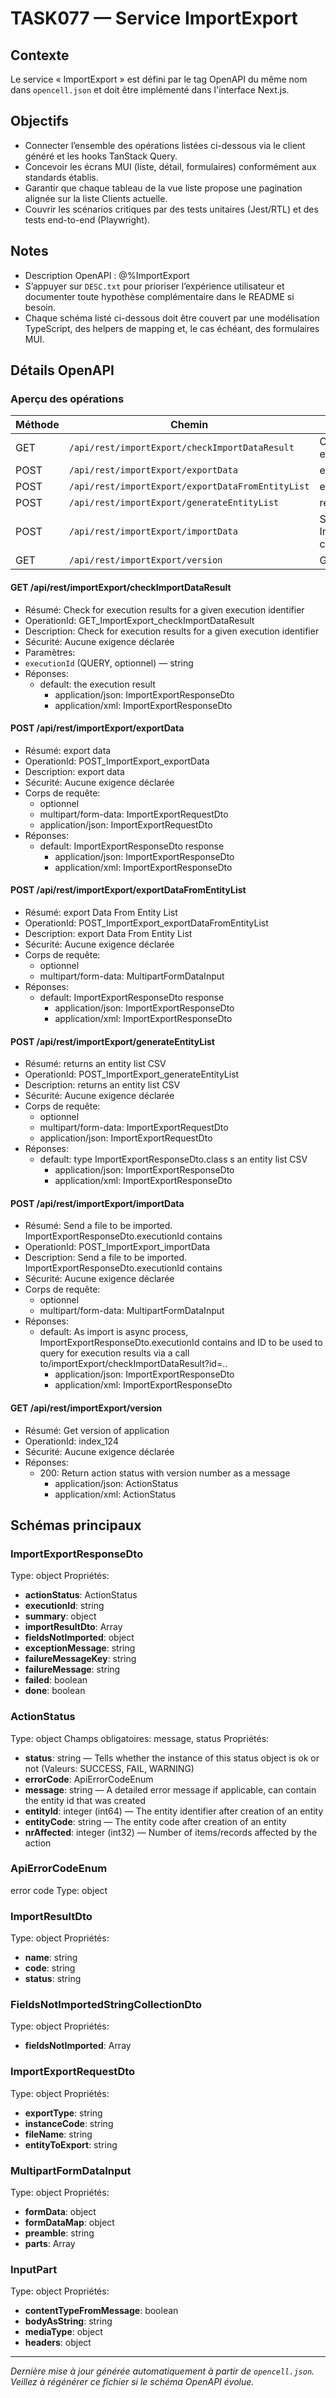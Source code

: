 # TASK077 — Service ImportExport

## Contexte
Le service « ImportExport » est défini par le tag OpenAPI du même nom dans `opencell.json` et doit être implémenté dans l'interface Next.js.

## Objectifs
- Connecter l’ensemble des opérations listées ci-dessous via le client généré et les hooks TanStack Query.
- Concevoir les écrans MUI (liste, détail, formulaires) conformément aux standards établis.
- Garantir que chaque tableau de la vue liste propose une pagination alignée sur la liste Clients actuelle.
- Couvrir les scénarios critiques par des tests unitaires (Jest/RTL) et des tests end-to-end (Playwright).

## Notes
- Description OpenAPI : @%ImportExport
- S’appuyer sur `DESC.txt` pour prioriser l’expérience utilisateur et documenter toute hypothèse complémentaire dans le README si besoin.
- Chaque schéma listé ci-dessous doit être couvert par une modélisation TypeScript, des helpers de mapping et, le cas échéant, des formulaires MUI.

## Détails OpenAPI

### Aperçu des opérations

| Méthode | Chemin | Résumé | OperationId |
| --- | --- | --- | --- |
| GET | `/api/rest/importExport/checkImportDataResult` |  Check for execution results for a given execution identifier   |     GET_ImportExport_checkImportDataResult |
| POST | `/api/rest/importExport/exportData` |  export data   |     POST_ImportExport_exportData |
| POST | `/api/rest/importExport/exportDataFromEntityList` |  export Data From Entity List   |     POST_ImportExport_exportDataFromEntityList |
| POST | `/api/rest/importExport/generateEntityList` |  returns an entity list CSV  |     POST_ImportExport_generateEntityList |
| POST | `/api/rest/importExport/importData` |  Send a file to be imported. ImportExportResponseDto.executionId contains   |     POST_ImportExport_importData |
| GET | `/api/rest/importExport/version` | Get version of application | index_124 |

#### GET /api/rest/importExport/checkImportDataResult

- Résumé:  Check for execution results for a given execution identifier  
- OperationId:     GET_ImportExport_checkImportDataResult
- Description: Check for execution results for a given execution identifier
- Sécurité: Aucune exigence déclarée
- Paramètres:
- `executionId` (QUERY, optionnel) — string
- Réponses:
  - default: the execution result
    - application/json: ImportExportResponseDto
    - application/xml: ImportExportResponseDto

#### POST /api/rest/importExport/exportData

- Résumé:  export data  
- OperationId:     POST_ImportExport_exportData
- Description: export data
- Sécurité: Aucune exigence déclarée
- Corps de requête:
  - optionnel
  - multipart/form-data: ImportExportRequestDto
  - application/json: ImportExportRequestDto
- Réponses:
  - default: ImportExportResponseDto response
    - application/json: ImportExportResponseDto
    - application/xml: ImportExportResponseDto

#### POST /api/rest/importExport/exportDataFromEntityList

- Résumé:  export Data From Entity List  
- OperationId:     POST_ImportExport_exportDataFromEntityList
- Description: export Data From Entity List
- Sécurité: Aucune exigence déclarée
- Corps de requête:
  - optionnel
  - multipart/form-data: MultipartFormDataInput
- Réponses:
  - default: ImportExportResponseDto response
    - application/json: ImportExportResponseDto
    - application/xml: ImportExportResponseDto

#### POST /api/rest/importExport/generateEntityList

- Résumé:  returns an entity list CSV 
- OperationId:     POST_ImportExport_generateEntityList
- Description: returns an entity list CSV
- Sécurité: Aucune exigence déclarée
- Corps de requête:
  - optionnel
  - multipart/form-data: ImportExportRequestDto
  - application/json: ImportExportRequestDto
- Réponses:
  - default: type ImportExportResponseDto.class s an entity list CSV
    - application/json: ImportExportResponseDto
    - application/xml: ImportExportResponseDto

#### POST /api/rest/importExport/importData

- Résumé:  Send a file to be imported. ImportExportResponseDto.executionId contains  
- OperationId:     POST_ImportExport_importData
- Description: Send a file to be imported. ImportExportResponseDto.executionId contains
- Sécurité: Aucune exigence déclarée
- Corps de requête:
  - optionnel
  - multipart/form-data: MultipartFormDataInput
- Réponses:
  - default: As import is async process, ImportExportResponseDto.executionId contains and ID to be used to query for execution results via a call to/importExport/checkImportDataResult?id=..
    - application/json: ImportExportResponseDto
    - application/xml: ImportExportResponseDto

#### GET /api/rest/importExport/version

- Résumé: Get version of application
- OperationId: index_124
- Sécurité: Aucune exigence déclarée
- Réponses:
  - 200: Return action status with version number as a message
    - application/json: ActionStatus
    - application/xml: ActionStatus

## Schémas principaux

### ImportExportResponseDto
Type: object
Propriétés:
- **actionStatus**: ActionStatus
- **executionId**: string
- **summary**: object
- **importResultDto**: Array<ImportResultDto>
- **fieldsNotImported**: object
- **exceptionMessage**: string
- **failureMessageKey**: string
- **failureMessage**: string
- **failed**: boolean
- **done**: boolean

### ActionStatus
Type: object
Champs obligatoires: message, status
Propriétés:
- **status**: string — Tells whether the instance of this status object is ok or not (Valeurs: SUCCESS, FAIL, WARNING)
- **errorCode**: ApiErrorCodeEnum
- **message**: string — A detailed error message if applicable, can contain the entity id that was created
- **entityId**: integer (int64) — The entity identifier after creation of an entity
- **entityCode**: string — The entity code after creation of an entity
- **nrAffected**: integer (int32) — Number of items/records affected by the action

### ApiErrorCodeEnum
error code
Type: object

### ImportResultDto
Type: object
Propriétés:
- **name**: string
- **code**: string
- **status**: string

### FieldsNotImportedStringCollectionDto
Type: object
Propriétés:
- **fieldsNotImported**: Array<string>

### ImportExportRequestDto
Type: object
Propriétés:
- **exportType**: string
- **instanceCode**: string
- **fileName**: string
- **entityToExport**: string

### MultipartFormDataInput
Type: object
Propriétés:
- **formData**: object
- **formDataMap**: object
- **preamble**: string
- **parts**: Array<InputPart>

### InputPart
Type: object
Propriétés:
- **contentTypeFromMessage**: boolean
- **bodyAsString**: string
- **mediaType**: object
- **headers**: object

---

_Dernière mise à jour générée automatiquement à partir de `opencell.json`. Veillez à régénérer ce fichier si le schéma OpenAPI évolue._
